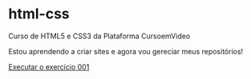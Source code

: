 # html-css
 Curso de HTML5 e CSS3 da Plataforma CursoemVideo

 Estou aprendendo a criar sites e agora vou gereciar meus repositórios!

 <a href="https://dinaeldomingos.github.io/html-css/exercicios/ex001/">Executar o exercício 001</a>
